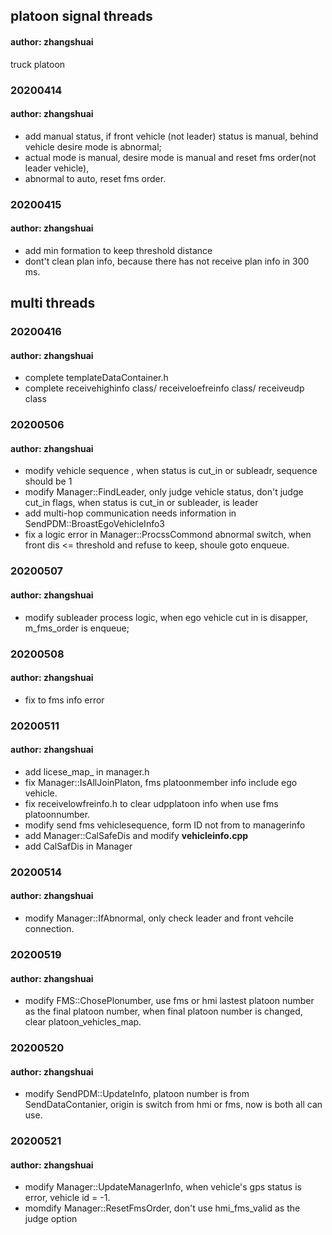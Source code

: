 ## platoon signal threads 
#### author: zhangshuai
truck platoon

### 20200414 
#### author: zhangshuai
* add manual status, if front vehicle (not leader) status is manual, behind vehicle desire mode is abnormal;
* actual mode is manual, desire mode is manual and reset fms order(not leader vehicle),
* abnormal to auto, reset fms order.

### 20200415 
#### author: zhangshuai
* add min formation to keep threshold distance 
* dont't clean plan info, because there has not receive plan info in 300 ms.

## multi threads

### 20200416
#### author: zhangshuai
* complete templateDataContainer.h
* complete receivehighinfo class/ receiveloefreinfo class/ receiveudp class

### 20200506
#### author: zhangshuai
* modify vehicle sequence , when status is cut_in or subleadr, sequence should be 1
* modify Manager::FindLeader, only judge vehicle status, don't judge cut_in flags, 
  when status is cut_in or subleader, is leader
* add multi-hop communication needs information in SendPDM::BroastEgoVehicleInfo3
* fix a logic error in Manager::ProcssCommond abnormal switch, 
  when front dis <= threshold and refuse to keep, shoule goto enqueue.

### 20200507
#### author: zhangshuai
* modify subleader process logic, when ego vehicle cut in is disapper, m_fms_order is enqueue;

### 20200508
#### author: zhangshuai
* fix to fms info error

### 20200511
#### author: zhangshuai
* add licese_map_ in manager.h
* fix Manager::IsAllJoinPlaton, fms platoonmember info include ego vehicle.
* fix receivelowfreinfo.h to clear udpplatoon info when use fms platoonnumber.
* modify send fms vehiclesequence, form ID not from to managerinfo
* add Manager::CalSafeDis and modify **vehicleinfo.cpp**
* add CalSafDis in Manager

### 20200514
#### author: zhangshuai
* modify Manager::IfAbnormal, only check leader and front vehcile connection.

### 20200519 
#### author: zhangshuai
* modify FMS::ChosePlonumber, use fms or hmi lastest platoon number as the final platoon number, when final platoon number is changed, clear platoon_vehicles_map.

### 20200520
#### author: zhangshuai
* modify SendPDM::UpdateInfo, platoon number is from SendDataContanier, origin is switch from hmi or fms, now is both all can use.

### 20200521
#### author: zhangshuai
* modify Manager::UpdateManagerInfo, when vehicle's gps status is error, vehicle id = -1.
* momdify Manager::ResetFmsOrder, don't use hmi_fms_valid as the judge option